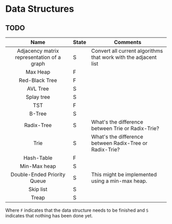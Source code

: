 # Data Structures


## TODO

|                 Name                | State     | Comments                                                        |
|:-----------------------------------:|-----------|-----------------------------------------------------------------|
| Adjacency matrix representation of a graph | S  | Convert all current algorithms that work with the adjacent list |
| Max Heap                            | F |                                                                 |
| Red-Black Tree                      | F |                                                                 |
| AVL Tree                            | S  |                                                                 |
| Splay tree                          | S  |                                                                 |
| TST                                 | F |                                                                 |
| B-Tree                              | S  |                                                                 |
| Radix-Tree                          | S  | What's the difference between Trie or Radix-Trie?               |
| Trie                                | S  | What's the difference between Radix-Tree or Radix-Trie?         |
| Hash-Table                          | F |                                                                 |
| Min-Max heap                        | S  |                                                                 |
| Double-Ended Priority Queue         | S  | This might be implemented using a min-max heap.                 |
| Skip list | S | |
| Treap | S | | 

Where `F` indicates that the data structure needs to be finished and `S` indicates that nothing has been done yet.